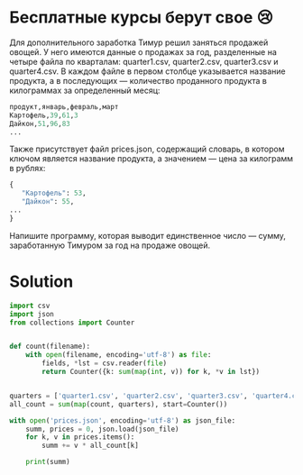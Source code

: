 # Бесплатные курсы берут свое 😢

Для дополнительного заработка Тимур решил заняться продажей овощей. У него имеются данные о продажах за год, разделенные
на четыре файла по кварталам: quarter1.csv, quarter2.csv, quarter3.csv и quarter4.csv. В каждом файле в первом столбце
указывается название продукта, а в последующих — количество проданного продукта в килограммах за определенный месяц:

```python
продукт,январь,февраль,март
Картофель,39,61,3
Дайкон,51,96,83
...
```

Также присутствует файл prices.json, содержащий словарь, в котором ключом является название продукта, а значением — цена
за килограмм в рублях:

```python
{
   "Картофель": 53,
   "Дайкон": 55,
...
}
```

Напишите программу, которая выводит единственное число — сумму, заработанную Тимуром за год на продаже овощей.

# Solution

```python
import csv
import json
from collections import Counter


def count(filename):
    with open(filename, encoding='utf-8') as file:
        fields, *lst = csv.reader(file)
        return Counter({k: sum(map(int, v)) for k, *v in lst})


quarters = ['quarter1.csv', 'quarter2.csv', 'quarter3.csv', 'quarter4.csv']
all_count = sum(map(count, quarters), start=Counter())

with open('prices.json', encoding='utf-8') as json_file:
    summ, prices = 0, json.load(json_file)
    for k, v in prices.items():
        summ += v * all_count[k]

    print(summ)
```